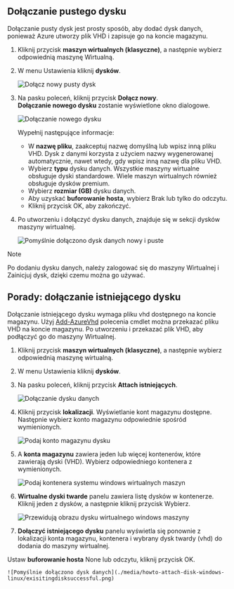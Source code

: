 


## <a name="attach-an-empty-disk"></a>Dołączanie pustego dysku
Dołączanie pusty dysk jest prosty sposób, aby dodać dysk danych, ponieważ Azure utworzy plik VHD i zapisuje go na koncie magazynu.

1. Kliknij przycisk **maszyn wirtualnych (klasyczne)**, a następnie wybierz odpowiednią maszynę Wirtualną.

2. W menu Ustawienia kliknij **dysków**.

   ![Dołącz nowy pusty dysk](./media/howto-attach-disk-windows-linux/menudisksattachnew.png)

3. Na pasku poleceń, kliknij przycisk **Dołącz nowy**.  
    **Dołączanie nowego dysku** zostanie wyświetlone okno dialogowe.

    ![Dołączanie nowego dysku](./media/howto-attach-disk-windows-linux/newdiskdetail.png)

    Wypełnij następujące informacje:
    - W **nazwę pliku**, zaakceptuj nazwę domyślną lub wpisz inną pliku VHD. Dysk z danymi korzysta z użyciem nazwy wygenerowanej automatycznie, nawet wtedy, gdy wpisz inną nazwę dla pliku VHD.
    - Wybierz **typu** dysku danych. Wszystkie maszyny wirtualne obsługuje dyski standardowe. Wiele maszyn wirtualnych również obsługuje dysków premium.
    - Wybierz **rozmiar (GB)** dysku danych.
    - Aby uzyskać **buforowanie hosta**, wybierz Brak lub tylko do odczytu.
    - Kliknij przycisk OK, aby zakończyć.

4. Po utworzeniu i dołączyć dysku danych, znajduje się w sekcji dysków maszyny wirtualnej.

   ![Pomyślnie dołączono dysk danych nowy i puste](./media/howto-attach-disk-windows-linux/newdiskemptysuccessful.png)

> [!NOTE]
> Po dodaniu dysku danych, należy zalogować się do maszyny Wirtualnej i Zainicjuj dysk, dzięki czemu można go używać.

## <a name="how-to-attach-an-existing-disk"></a>Porady: dołączanie istniejącego dysku
Dołączanie istniejącego dysku wymaga pliku vhd dostępnego na koncie magazynu. Użyj [Add-AzureVhd](https://msdn.microsoft.com/library/azure/dn495173.aspx) polecenia cmdlet można przekazać pliku VHD na koncie magazynu. Po utworzeniu i przekazać plik VHD, aby podłączyć go do maszyny Wirtualnej.

1. Kliknij przycisk **maszyn wirtualnych (klasyczne)**, a następnie wybierz odpowiednią maszynę wirtualną.

2. W menu Ustawienia kliknij **dysków**.

3. Na pasku poleceń, kliknij przycisk **Attach istniejących**.

    ![Dołączanie dysku danych](./media/howto-attach-disk-windows-linux/menudisksattachexisting.png)

4. Kliknij przycisk **lokalizacji**. Wyświetlanie kont magazynu dostępne. Następnie wybierz konto magazynu odpowiednie spośród wymienionych.

    ![Podaj konto magazynu dysku](./media/howto-attach-disk-windows-linux/existdiskstorageaccounts.png)

5. A **konta magazynu** zawiera jeden lub więcej kontenerów, które zawierają dyski (VHD). Wybierz odpowiedniego kontenera z wymienionych.

    ![Podaj kontenera systemu windows wirtualnych maszyn](./media/howto-attach-disk-windows-linux/existdiskcontainers.png)

6. **Wirtualne dyski twarde** panelu zawiera listę dysków w kontenerze. Kliknij jeden z dysków, a następnie kliknij przycisk Wybierz.

    ![Przewidują obrazu dysku wirtualnego windows maszyny](./media/howto-attach-disk-windows-linux/existdiskvhds.png)

7. **Dołączyć istniejącego dysku** panelu wyświetla się ponownie z lokalizacji konta magazynu, kontenera i wybrany dysk twardy (vhd) do dodania do maszyny wirtualnej.

  Ustaw **buforowanie hosta** None lub odczytu, kliknij przycisk OK.

    ![Pomyślnie dołączono dysk danych](./media/howto-attach-disk-windows-linux/exisitingdisksuccessful.png)
